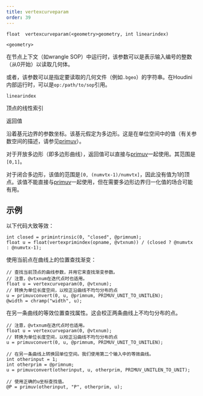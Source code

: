 ```yaml
---
title: vertexcurveparam
order: 39
---
```

`float  vertexcurveparam(<geometry>geometry, int linearindex)`

`<geometry>`

在节点上下文（如wrangle SOP）中运行时，该参数可以是表示输入编号的整数（从0开始）以读取几何体。

或者，该参数可以是指定要读取的几何文件（例如`.bgeo`）的字符串。在Houdini内部运行时，可以是`op:/path/to/sop`引用。

`linearindex`

顶点的线性索引

返回值

沿着基元边界的参数坐标。该基元假定为多边形。这是在单位空间中的值（有关参数空间的描述，请参见[primuv](/zh-cn/houdini-vex/attributes-and-intrinsics/primuv "在特定参数（uvw）位置插值属性的值")）。

对于开放多边形（即多边形曲线），返回值可以直接与[primuv](/zh-cn/houdini-vex/attributes-and-intrinsics/primuv "在特定参数（uvw）位置插值属性的值")一起使用。其范围是`[0,1]`。

对于闭合多边形，该值的范围是`[0, (numvtx-1)/numvtx]`，因此没有值为1的顶点。该值不能直接与[primuv](/zh-cn/houdini-vex/attributes-and-intrinsics/primuv "在特定参数（uvw）位置插值属性的值")一起使用，但在需要多边形边界归一化值的场合可能有用。

## 示例

以下代码大致等效：

```vex
int closed = primintrinsic(0, "closed", @primnum);
float u = float(vertexprimindex(opname, @vtxnum)) / (closed ? @numvtx : @numvtx-1);

```

使用当前点在曲线上的位置查找渐变：

```vex
// 查找当前顶点的曲线参数，并用它来查找渐变参数。
// 注意，@vtxnum在迭代点时也适用。
float u = vertexcurveparam(0, @vtxnum);
// 转换为单位长度空间，以校正沿曲线不均匀分布的点
u = primuvconvert(0, u, @primnum, PRIMUV_UNIT_TO_UNITLEN);
@width = chramp("width", u);

```

在另一条曲线的等效位置查找属性。这会校正两条曲线上不均匀分布的点。

```vex
// 注意，@vtxnum在迭代点时也适用。
float u = vertexcurveparam(0, @vtxnum);
// 转换为单位长度空间，以校正沿曲线不均匀分布的点
u = primuvconvert(0, u, @primnum, PRIMUV_UNIT_TO_UNITLEN);

// 在另一条曲线上转换回单位空间。我们使用第二个输入中的等效曲线。
int otherinput = 1;
int otherprim = @primnum;
u = primuvconvert(otherinput, u, otherprim, PRIMUV_UNITLEN_TO_UNIT);

// 使用正确的u坐标查找值。
@P = primuv(otherinput, "P", otherprim, u);

```

